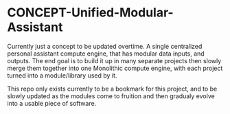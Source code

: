 # CONCEPT-Unified-Modular-Assistant
Currently just a concept to be updated overtime. A single centralized personal assistant compute engine, that has modular data inputs, and outputs. The end goal is to build it up in many separate projects then slowly merge them together into one Monolithic compute engine, with each project turned into a module/library used by it.  
  
This repo only exists currently to be a bookmark for this project, and to be slowly updated as the modules come to fruition and then gradualy evolve into a usable piece of software.
